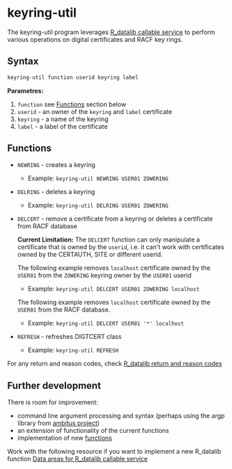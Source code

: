 # keyring-util 

The keyring-util program leverages 
[R_datalib callable service](https://www.ibm.com/support/knowledgecenter/SSLTBW_2.4.0/com.ibm.zos.v2r4.ichd100/datalib.htm) 
to perform various operations on digital certificates and RACF key rings.

## Syntax 
```bash
keyring-util function userid keyring label
```
**Parametres:**
 1. `function` see [Functions](##Functions) section below
 2. `userid` - an owner of the `keyring` and `label` certificate 
 3. `keyring` - a name of the keyring
 4. `label` - a label of the certificate 

## Functions
  
  * `NEWRING` - creates a keyring
       * Example: `keyring-util NEWRING USER01 ZOWERING` 
  
  * `DELRING` - deletes a keyring
       * Example: `keyring-util DELRING USER01 ZOWERING`
  
  * `DELCERT` - remove a certificate from a keyring or deletes a certificate from RACF database
    
    **Current Limitation:** The `DELCERT` function can only manipulate a certificate that is owned by the `userid`, i.e. it can't 
     work with certificates owned by the CERTAUTH, SITE or different userid.
     
       The following example removes `localhost` certificate owned by the `USER01` from the `ZOWERING` keyring owner by the `USER01` userid
       * Example: `keyring-util DELCERT USER01 ZOWERING localhost`
       
       The following example removes `localhost` certificate owned by the `USER01` from the RACF database.
       * Example: `keyring-util DELCERT USER01 '*' localhost`
  
  * `REFRESH` - refreshes DIGTCERT class
       * Example: `keyring-util REFRESH`
       
For any return and reason codes, check [R_datalib return and reason codes](https://www.ibm.com/support/knowledgecenter/SSLTBW_2.4.0/com.ibm.zos.v2r4.ichd100/ich2d100238.htm)

## Further development
There is room for improvement: 
  * command line argument processing and syntax (perhaps using the argp library from [ambitus project](https://github.com/ambitus/glibc/tree/zos/2.28/master/argp))
  * an extension of functionality of the current functions
  * implementation of new [functions](https://www.ibm.com/support/knowledgecenter/SSLTBW_2.4.0/com.ibm.zos.v2r4.ichd100/ich2d100226.htm) 
    
Work with the following resource if you want to implement a new R_datalib function [Data areas for R_datalib callable service](https://www.ibm.com/support/knowledgecenter/SSLTBW_2.4.0/com.ibm.zos.v2r4.ichc400/comx.htm)


